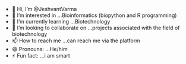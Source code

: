 - 👋 Hi, I’m @JeshvantVarma
- 👀 I’m interested in ...Bioinformatics (biopython and R programming)
- 🌱 I’m currently learning ...Biotechnology
- 💞️ I’m looking to collaborate on ...projects associated with the field of biotechnology 
- 📫 How to reach me ...can reach me via the platform
- 😄 Pronouns: ...He/him
- ⚡ Fun fact: ...i am smart 

<!---
JeshvantVarma/JeshvantVarma is a ✨ special ✨ repository because its `README.md` (this file) appears on your GitHub profile.
You can click the Preview link to take a look at your changes.
--->
